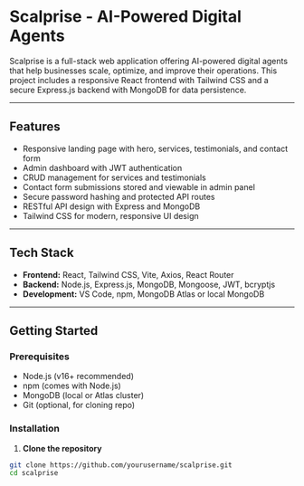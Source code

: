 # Scalprise - AI-Powered Digital Agents

Scalprise is a full-stack web application offering AI-powered digital agents that help businesses scale, optimize, and improve their operations. This project includes a responsive React frontend with Tailwind CSS and a secure Express.js backend with MongoDB for data persistence.

---

## Features

- Responsive landing page with hero, services, testimonials, and contact form
- Admin dashboard with JWT authentication
- CRUD management for services and testimonials
- Contact form submissions stored and viewable in admin panel
- Secure password hashing and protected API routes
- RESTful API design with Express and MongoDB
- Tailwind CSS for modern, responsive UI design

---

## Tech Stack

- **Frontend:** React, Tailwind CSS, Vite, Axios, React Router
- **Backend:** Node.js, Express.js, MongoDB, Mongoose, JWT, bcryptjs
- **Development:** VS Code, npm, MongoDB Atlas or local MongoDB

---

## Getting Started

### Prerequisites

- Node.js (v16+ recommended)
- npm (comes with Node.js)
- MongoDB (local or Atlas cluster)
- Git (optional, for cloning repo)

### Installation

1. **Clone the repository**

```bash
git clone https://github.com/yourusername/scalprise.git
cd scalprise
